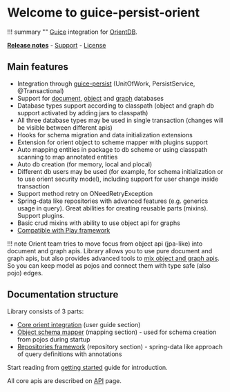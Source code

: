 # Welcome to guice-persist-orient

!!! summary ""
    [Guice](https://github.com/google/guice) integration for [OrientDB](https://orientdb.com/).

**[Release notes](about/release-notes.md)** - [Support](about/support.md) - [License](about/license.md)

## Main features

* Integration through [guice-persist](https://github.com/google/guice/wiki/GuicePersist) (UnitOfWork, PersistService, @Transactional)
* Support for [document](https://orientdb.com/docs/3.0.x/java/Document-Database.html), [object](https://orientdb.com/docs/3.0.x/java/Object-Database.html) and
[graph](https://orientdb.com/docs/3.0.x/java/Graph-Database-Tinkerpop.html) databases
* Database types support according to classpath (object and graph db support activated by adding jars to classpath)
* All three database types may be used in single transaction (changes will be visible between different apis)
* Hooks for schema migration and data initialization extensions
* Extension for orient object to scheme mapper with plugins support
* Auto mapping entities in package to db scheme or using classpath scanning to map annotated entities
* Auto db creation (for memory, local and plocal)
* Different db users may be used (for example, for schema initialization or to use orient security model), including support for user change inside transaction
* Support method retry on ONeedRetryException
* Spring-data like repositories with advanced features (e.g. generics usage in query). Great abilities for creating reusable parts (mixins). Support plugins.
* Basic crud mixins with ability to use object api for graphs
* [Compatible with Play framework](https://github.com/xvik/guice-persist-orient-play-example)


!!! note
    Orient team tries to move focus from object api (jpa-like) into document and graph apis. 
    Library allows you to use pure document and graph apis, but also provides advanced tools
    to [mix object and graph apis](repository/mixins.md). So you can keep model as pojos and connect them with type safe (also pojo) edges.

## Documentation structure

Library consists of 3 parts:

* [Core orient integration](guide/configuration.md) (user guide section) 
* [Object schema mapper](mapping/objectscheme.md) (mapping section) - used for schema creation from pojos during startup
* [Repositories framework](repository/overview.md) (repository section) - spring-data like approach of query definitions with annotations 

Start reading from [getting started](getting-started.md) guide for introduction.

All core apis are described on [API](api.md) page.